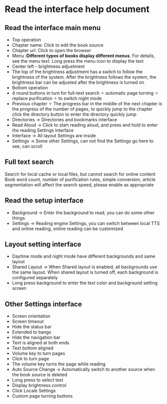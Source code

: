 # Read the interface help document

## Read the interface main menu
* Top operation
* Chapter name: Click to edit the book source
* Chapter url: Click to open the browser
* Menu :**Different types of books display different menus**. For details, see the menu text. Long press the menu icon to display the text
* Center left - brightness adjustment
* The top of the brightness adjustment has a switch to follow the brightness of the system. After the brightness follows the system, the brightness bar can be adjusted after the brightness is turned on
* Bottom operation
* 4 round buttons in turn for full-text search ✧ automatic page turning ✧ replace purification ✧ to switch night mode
* Previous chapter ✧ The progress bar in the middle of the next chapter is the progress of the number of pages, to quickly jump to the chapter click the directory button to enter the directory quickly jump
* Directories -> Directories and bookmarks interface
* Read Aloud -> Click to start reading aloud, and press and hold to enter the reading Settings interface
* Interface -> All layout Settings are inside
* Settings -> Some other Settings, can not find the Settings go here to see, can scroll

## Full text search
Search for local cache or local files, but cannot search for online content
Book word count, number of purification rules, simple conversion, article segmentation will affect the search speed, please enable as appropriate

## Read the setup interface
* Background -> Enter the background to read, you can do some other things
* Settings -> Reading engine Settings, you can switch between local TTS and online reading, online reading can be customized

## Layout setting interface
* Daytime mode and night mode have different backgrounds and same layout
* Shared Layout -> When Shared layout is enabled, all backgrounds use the same layout. When shared layout is turned off, each background is configured separately
* Long press background to enter the text color and background setting screen

## Other Settings interface
* Screen orientation
* Screen timeout
* Hide the status bar
* Extended to bangs
* Hide the navigation bar
* Text is aligned at both ends
* Text bottom aligned
* Volume key to turn pages
* Click to turn page
* The volume key turns the page while reading
* Auto Source Change -> Automatically switch to another source when the book source is deleted
* Long press to select text
* Display brightness control
* Click Locale Settings
* Custom page turning buttons